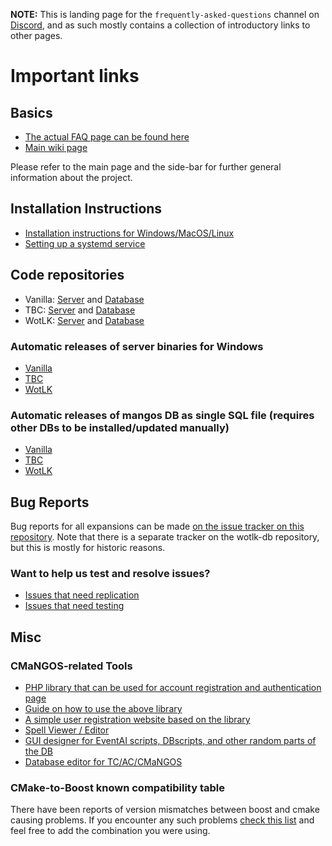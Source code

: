 **NOTE:** This is landing page for the `frequently-asked-questions` channel on [Discord](https://discord.gg/nSaXpCn), and as such mostly contains a collection of introductory links to other pages.

# Important links

## Basics

- [The actual FAQ page can be found here](https://github.com/cmangos/issues/wiki/FAQ-Frequently-Asked-Questions)  
- [Main wiki page](https://github.com/cmangos/issues/wiki)

Please refer to the main page and the side-bar for further general information about the project.

## Installation Instructions

- [Installation instructions for Windows/MacOS/Linux](https://github.com/cmangos/issues/wiki/Installation-Instructions)
- [Setting up a systemd service](https://github.com/cmangos/issues/wiki/Creating-a-systemd-service)

## Code repositories

- Vanilla: [Server](https://github.com/cmangos/mangos-classic) and [Database](https://github.com/cmangos/classic-db)
- TBC: [Server](https://github.com/cmangos/mangos-tbc) and [Database](https://github.com/cmangos/tbc-db)
- WotLK: [Server](https://github.com/cmangos/mangos-wotlk) and [Database](https://github.com/cmangos/wotlk-db)

### Automatic releases of server binaries for Windows

- [Vanilla](https://github.com/cmangos/mangos-classic/releases)
- [TBC](https://github.com/cmangos/mangos-tbc/releases)
- [WotLK](https://github.com/cmangos/mangos-wotlk/releases)

### Automatic releases of mangos DB as single SQL file (requires other DBs to be installed/updated manually)

- [Vanilla](https://github.com/cmangos/classic-db/releases)
- [TBC](https://github.com/cmangos/tbc-db/releases)
- [WotLK](https://github.com/cmangos/wotlk-db/releases)

## Bug Reports

Bug reports for all expansions can be made [on the issue tracker on this repository](https://github.com/cmangos/issues/issues). Note that there is a separate tracker on the wotlk-db repository, but this is mostly for historic reasons.

### Want to help us test and resolve issues?

- [Issues that need replication](https://github.com/cmangos/issues/issues?q=is%3Aissue+is%3Aopen+label%3A%22Info%3A+Needs+Replication%22)
- [Issues that need testing](https://github.com/cmangos/issues/issues?q=is%3Aissue+is%3Aopen+label%3A%22Info%3A+Needs+Testing%22)

## Misc

### CMaNGOS-related Tools

- [PHP library that can be used for account registration and authentication page](https://github.com/Laizerox/php-wowemu-auth)
- [Guide on how to use the above library](https://jimmyb.ninja/post/1582196188)
- [A simple user registration website based on the library](https://github.com/jimmybrancaccio/cmangos-starter-website)
- [Spell Viewer / Editor](https://github.com/sidsukana/QSpellWork/releases/latest)
- [GUI designer for EventAI scripts, DBscripts, and other random parts of the DB](https://github.com/killerwife/cmangos-designer/releases/latest)
- [Database editor for TC/AC/CMaNGOS](https://github.com/BAndysc/WoWDatabaseEditor)

### CMake-to-Boost known compatibility table

There have been reports of version mismatches between boost and cmake causing problems. If you encounter any such problems [check this list](https://github.com/cmangos/issues/wiki/CMake-to-Boost-Version-Compatibility-Table) and feel free to add the combination you were using.
